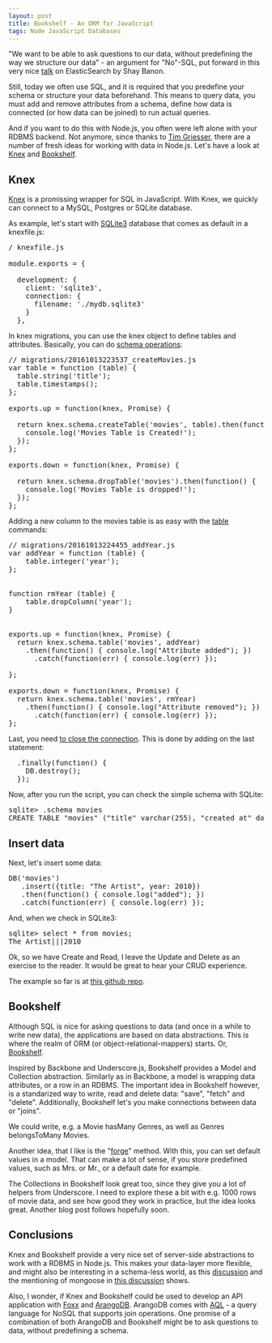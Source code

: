 ```yaml
---
layout: post
title: Bookshelf - An ORM for JavaScript
tags: Node JavaScript Databases
---
```

"We want to be able to ask questions to our data, without predefining the way we structure our data" - an argument for "No"-SQL, put forward in this very nice [talk](http://www.youtube.com/watch?v=fEsmydn747c) on ElasticSearch by Shay Banon.

Still, today we often use SQL, and it is required that you predefine your schema or structure your data beforehand. This means to query data, you must add and remove attributes from a schema, define how data is connected (or how data can be joined) to run actual queries. 

And if you want to do this with Node.js, you often were left alone with your RDBMS backend. Not anymore, since thanks to [Tim Griesser](https://twitter.com/tgriesser), there are a number of fresh ideas for working with data in Node.js. Let's have a look at [Knex](http://knexjs.org/) and [Bookshelf](http://bookshelfjs.org/). 

## Knex

[Knex](http://knexjs.org/) is a promissing wrapper for SQL in JavaScript. With Knex, we quickly can connect to a MySQL, Postgres or SQLite database.

As example, let's start with [SQLite3](https://sqlite.org/download.html) database that comes as default in a knexfile.js:

<pre>
/ knexfile.js

module.exports = {

  development: {
    client: 'sqlite3',
    connection: {
      filename: './mydb.sqlite3'
    }
  },
</pre>

In knex migrations, you can use the knex object to define tables and attributes. Basically, you can do [schema operations](http://knexjs.org/#Schema):

<pre>
// migrations/20161013223537_createMovies.js
var table = function (table) {
  table.string('title');
  table.timestamps();
};

exports.up = function(knex, Promise) {

  return knex.schema.createTable('movies', table).then(function () {
    console.log('Movies Table is Created!');
  });
};

exports.down = function(knex, Promise) {

  return knex.schema.dropTable('movies').then(function() {
    console.log('Movies Table is dropped!');
  });
};
</pre>

Adding a new column to the movies table is as easy with the [table](http://knexjs.org/#Schema-table) commands:

<pre>
// migrations/20161013224455_addYear.js
var addYear = function (table) {
    table.integer('year');
};


function rmYear (table) {
    table.dropColumn('year');
}


exports.up = function(knex, Promise) {
  return knex.schema.table('movies', addYear)
    .then(function() { console.log("Attribute added"); })
      .catch(function(err) { console.log(err) });

};

exports.down = function(knex, Promise) {
  return knex.schema.table('movies', rmYear)
    .then(function() { console.log("Attribute removed"); })
      .catch(function(err) { console.log(err) });
};
</pre>

Last, you need [to close the connection](http://stackoverflow.com/questions/28869148/knex-js-db-call-does-not-complete). This is done by adding on the last statement:

<pre>
  .finally(function() {
    DB.destroy();
  });
</pre>

Now, after you run the script, you can check the simple schema with SQLite:

<pre>
sqlite> .schema movies
CREATE TABLE "movies" ("title" varchar(255), "created_at" datetime, "updated_at" datetime, "year" integer);
</pre>


## Insert data

Next, let's insert some data:

<pre>
DB('movies')
   .insert({title: "The Artist", year: 2010})
   .then(function() { console.log("added"); })
   .catch(function(err) { console.log(err) });
</pre>

And, when we check in SQLite3:

<pre>
sqlite> select * from movies;
The Artist|||2010
</pre>

Ok, so we have Create and Read, I leave the Update and Delete as an exercise to the reader. It would be great to hear your CRUD experience.

The example so far is at [this github repo](https://github.com/mulderp/bookshelf-demo).


## Bookshelf

Although SQL is nice for asking questions to data (and once in a while to write new data), the applications are based on data abstractions. This is where the realm of ORM (or object-relational-mappers) starts. Or, [Bookshelf](http://bookshelfjs.org/).

Inspired by Backbone and Underscore.js, Bookshelf provides a Model and Collection abstraction. Similarly as in Backbone, a model is wrapping data attributes, or a row in an RDBMS. The important idea in Bookshelf however, is a standarized way to write, read and delete data: "save", "fetch" and "delete". Additionally, Bookshelf let's you make connections between data or "joins".

We could write, e.g. a Movie hasMany Genres, as well as Genres belongsToMany Movies.

Another idea, that I like is the "[forge](http://bookshelfjs.org/#Collection-forge)" method. With this, you can set default values in a model. That can make a lot of sense, if you store predefined values, such as Mrs. or Mr., or a default date for example.

The Collections in Bookshelf look great too, since they give you a lot of helpers from Underscore. I need to explore these a bit with e.g. 1000 rows of movie data, and see how good they work in practice, but the idea looks great. Another blog post follows hopefully soon.


## Conclusions

Knex and Bookshelf provide a very nice set of server-side abstractions to work with a RDBMS in Node.js. This makes your data-layer more flexible, and might also be interesting in a schema-less world, as this [discussion](https://github.com/tgriesser/bookshelf/issues/102) and the mentioning of mongoose in [this discussion](https://github.com/tgriesser/bookshelf/issues/69) shows.

Also, I wonder, if Knex and Bookshelf could be used to develop an API application with [Foxx](https://www.arangodb.org/foxx) and [ArangoDB](https://www.arangodb.org/). ArangoDB comes with [AQL](https://www.arangodb.org/manuals/current/Aql.html) - a query language for NoSQL that supports join operations. One promise of a combination of both ArangoDB and Bookshelf might be to ask questions to data, without predefining a schema.
